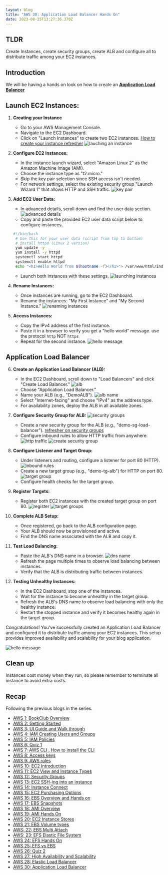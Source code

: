 ```yaml
---
layout: blog
title: "AWS 30: Application Load Balancer Hands On"
date: 2023-08-25T13:27:36.370Z 
---
```


## TLDR
Create Instances, create security groups, create ALB and configure all to distribute traffic among your EC2 instances. 

## Introduction
We will be having a hands on look on how to create an [**Application Load Balancer**](https://magicishaqblog.netlify.app/ApplicationLoadBalancer/2023-08-18-aws-29-applicaton-load-balancer/)


## Launch EC2 Instances:
1. **Creating your Instance**   
    - Go to your AWS Management Console.
   - Navigate to the EC2 Dashboard.
   - Click on "Launch Instances" to create two EC2 instances. 
   [How to create your instance refresher](https://magicishaqblog.netlify.app/2023-02-24-aws-10-EC2/#instance)
![lauching an instance](/blog/src/images/30/alb1.png)

2. **Configure EC2 Instances:**
   - In the instance launch wizard, select "Amazon Linux 2" as the Amazon Machine Image (AMI).
   - Choose the instance type as "t2.micro."
   - Skip the key pair selection since SSH access isn't needed.
   - For network settings, select the existing security group "Launch Wizard 1" that allows HTTP and SSH traffic.
   ![key pair](/blog/src/images/30/alb2.png)

3. **Add EC2 User Data:**
   - In advanced details, scroll down and find the user data section.
   ![advanced details](/blog/src/images/30/alb3.png)
   - Copy and paste the provided EC2 user data script below to configure instances.
   ```bash
   #!/bin/bash
    # Use this for your user data (script from top to bottom)
    # install httpd (Linux 2 version)
    yum update -y
    yum install -y httpd
    systemctl start httpd
    systemctl enable httpd
    echo "<h1>Hello World from $(hostname -f)</h1>"> /var/www/html/index.html
   ```
   - Launch both instances with these settings.
   ![launching instances](/blog/src/images/30/5.png)

4. **Rename Instances:**
   - Once instances are running, go to the EC2 Dashboard.
   - Rename the instances: "My First Instance" and "My Second Instance."
   ![renaming instances](/blog/src/images/30/6.png)

5. **Access Instances:**
   - Copy the IPv4 address of the first instance.
   - Paste it in a browser to verify you get a "hello world" message. use the protocol `http` NOT `https`
   - Repeat for the second instance.
   ![hello message](/blog/src/images/30/7.png)

## Application Load Balancer

6. **Create an Application Load Balancer (ALB):**
   - In the EC2 Dashboard, scroll down to "Load Balancers" and click "Create Load Balancer."
   ![alb](/blog/src/images/30/8.png)
   - Choose "Application Load Balancer."
   - Name your ALB (e.g., "DemoALB").
   ![alb name](/blog/src/images/30/9.png)
   - Select "Internet-facing" and choose "IPv4" as the address type.
   - For availability zones, deploy the ALB in all available zones.

7. **Configure Security Group for ALB:**
   ![security groups](/blog/src/images/30/10.png)
   - Create a new security group for the ALB (e.g., "demo-sg-load-balancer"). [refresher on security groups](https://magicishaqblog.netlify.app/2023-03-10-aws-12-security-groups)
   - Configure inbound rules to allow HTTP traffic from anywhere.
   ![http traffic](/blog/src/images/30/11.png)
   ![create security group](/blog/src/images/30/13.png)

8. **Configure Listener and Target Group:**
   - Under listeners and routing, configure a listener for port 80 (HTTP).
   ![inbound rules](/blog/src/images/30/12.png)
   - Create a new target group (e.g., "demo-tg-alb") for HTTP on port 80.
    ![target group](/blog/src/images/30/15.png)
   - Configure health checks for the target group.

9. **Register Targets:**
   - Register both EC2 instances with the created target group on port 80.
   ![register](/blog/src/images/30/16.png)
    ![target groups](/blog/src/images/30/17.png)

10. **Complete ALB Setup:**
    - Once registered, go back to the ALB configuration page.
    - Your ALB should now be provisioned and active.
    - Find the DNS name associated with the ALB and copy it.
11. **Test Load Balancing:**
    - Paste the ALB's DNS name in a browser.
![dns name](/blog/src/images/30/20.png)
    - Refresh the page multiple times to observe load balancing between instances.
    - Verify that the ALB is distributing traffic between instances.

12. **Testing Unhealthy Instances:**
    - In the EC2 Dashboard, stop one of the instances.
    - Wait for the instance to become unhealthy in the target group.
    - Refresh the ALB's DNS name to observe load balancing with only the healthy instance.
    - Restart the stopped instance and verify it becomes healthy again in the target group.

Congratulations! You've successfully created an Application Load Balancer and configured it to distribute traffic among your EC2 instances. This setup provides improved availability and scalability for your blog application.


![hello message](/blog/src/images/30/7.png)

## Clean up
Instances cost money when they run, so please remember to terminate all instance to avoid extra costs. 


## Recap

Following the previous blogs in the series.


- [AWS 1: BookClub Overview](https://magicishaqblog.netlify.app/aws/)
- [AWS 2: Getting Started](https://magicishaqblog.netlify.app/2023-01-23-aws-2-getting-started/)
- [AWS 3: UI Guide and Walk through](https://magicishaqblog.netlify.app/2023-01-27-aws-3-UI-guide-and-walkthrough)
- [AWS 4: IAM Creating Users and Groups](https://magicishaqblog.netlify.app/2023-01-28-aws-4-IAM)
- [AWS 5: IAM Policies](https://magicishaqblog.netlify.app/2023-02-03-aws-5-IAM-polices)
- [AWS 6: Quiz 1 ](https://magicishaqblog.netlify.app/aws-quiz-one)
- [AWS 7: AWS CLI , How to install the CLI](https://magicishaqblog.netlify.app/2023-10-03-aws-7-cli)
- [AWS 8: Access keys](https://magicishaqblog.netlify.app/2023-10-03-aws-8-access-keys)
- [AWS 9: AWS roles](https://magicishaqblog.netlify.app/2023-02-17-aws-9-roles)
- [AWS 10: EC2 Introduction](https://magicishaqblog.netlify.app/2023-02-24-aws-10-EC2/)
- [AWS 11: EC2 View and Instance Types](https://magicishaqblog.netlify.app/2023-03-03-aws-11-EC2-View-and-instance-types)
- [AWS 12: Security Groups](https://magicishaqblog.netlify.app/2023-03-10-aws-12-security-groups)
- [AWS 13: EC2 SSH-ing into an instance](https://magicishaqblog.netlify.app/2023-03-17-aws-13-ssh)
- [AWS 14: Instance Connect](https://magicishaqblog.netlify.app/2023-03-24-aws-14-instance-connect)
- [AWS 15: EC2 Purchasing Options](https://magicishaqblog.netlify.app/2023-03-31-aws-15-EC2-purchasing-options)
- [AWS 16: EBS Overview and Hands on](https://magicishaqblog.netlify.app/2023-04-14-aws-16-EBS-Overview-and-Hands-On)
- [AWS 17: EBS Snapshots](https://magicishaqblog.netlify.app/2023-04-21-aws-17-ebs-snapshots)
- [AWS 18: AMI Overview](https://magicishaqblog.netlify.app/2023-04-28-aws-18-ami)
- [AWS 19: AMI Hands On](https://magicishaqblog.netlify.app/2023-06-02-aws-19-AMI-Hands-On)
- [AWS 20: EC2 Instance Stores](https://magicishaqblog.netlify.app/2023-06-09-aws-20-EC2-Instance-Store)
- [AWS 21: EBS Volume types](https://magicishaqblog.netlify.app/2023-06-16-aws-21-EBS-volume-types)
- [AWS: 22: EBS Multi Attach](https://magicishaqblog.netlify.app/2023-06-23-aws-22-EBS-Multi-Attach)
- [AWS: 23: EFS Elastic File System](https://magicishaqblog.netlify.app/2023-06-30-aws-23-EFS-Elastic-File-System)
- [AWS 24: EFS Hands On](https://magicishasblog.netlify.app/2023-07-07-aws-24-EFS-Hands-On)
- [AWS 25: EFS vs EBS](https://magicishasblog.netlify.app/2023-07-14-aws-25-EFS-vs-EBS)
- [AWS 26: Quiz 2](https://magicishaqblog.netlify.app/quiz-2/2023-07-21-aws-26-quiz-2/)
- [AWS 27: High Availability and Scalability ](https://magicishaqblog.netlify.app/section6/2023-07-28-high_availability_and_scalability/)
- [AWS 28: Elastic Load Balancer](https://magicishaqblog.netlify.app/ElasticLoadBalancing/2023-08-11-aws-28-elastic-load-balancing/)
- [AWS 30: Application Load Balancer](https://magicishaqblog.netlify.app/ApplicationLoadBalancer/2023-08-18-aws-29-applicaton-load-balancer/)


